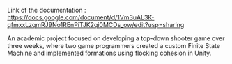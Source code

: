 Link of the documentation :
https://docs.google.com/document/d/1Vm3uAL3K-qfmxxLzqmRJ9No1REnPiTJK2qi0MCDs_ow/edit?usp=sharing

An academic project focused on developing a top-down shooter game over three weeks, where two game programmers created a custom Finite State Machine and implemented formations using flocking cohesion in Unity.
